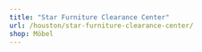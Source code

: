 ```yaml
---
title: "Star Furniture Clearance Center"
url: /houston/star-furniture-clearance-center/
shop: Möbel
---
```


